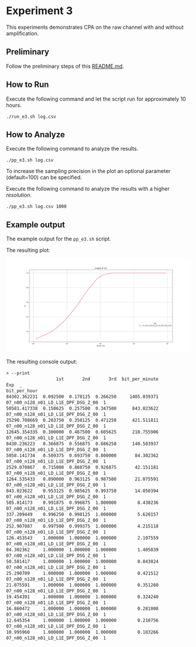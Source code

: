 # Experiment 3
This experiments demonstrates CPA on the raw channel with and without amplification.

## Preliminary
Follow the preliminary steps of this [README.md](../README.md).

## How to Run
Execute the following command and let the script run for approximately 10 hours.

```
./run_e3.sh log.csv
```

## How to Analyze

Execute the following command to analyze the results.
```
./pp_e3.sh log.csv
```

To increase the sampling precision in the plot an optional parameter (default=100) can be specified.

Execute the following command to analyze the results with a higher *resolution*.
```
./pp_e3.sh log.csv 1000
```

## Example output
The example output for the `pp_e3.sh` script.

The resulting plot:

![E3.png](reference/E3.png)

The resulting console output:
```
> --print 
                   1st       2nd       3rd  bit_per_minute                                  Exp  _
bit_per_hour                                                                                      
84302.362231  0.092500  0.178125  0.266250     1405.039371  07_n00_n128_n01_LD_L1E_DPF_DSG_Z_00  1
50581.417338  0.150625  0.257500  0.347500      843.023622  07_n00_n128_n01_LD_L1E_DPF_DSG_Z_00  1
25290.708669  0.203750  0.358125  0.471250      421.511811  07_n00_n128_n01_LD_L1E_DPF_DSG_Z_00  1
12645.354335  0.300000  0.467500  0.605625      210.755906  07_n00_n128_n01_LD_L1E_DPF_DSG_Z_00  1
8430.236223   0.366875  0.556875  0.686250      140.503937  07_n00_n128_n01_LD_L1E_DPF_DSG_Z_00  1
5058.141734   0.509375  0.693750  0.800000       84.302362  07_n00_n128_n01_LD_L1E_DPF_DSG_Z_00  1
2529.070867   0.715000  0.868750  0.926875       42.151181  07_n00_n128_n01_LD_L1E_DPF_DSG_Z_00  1
1264.535433   0.890000  0.963125  0.987500       21.075591  07_n00_n128_n01_LD_L1E_DPF_DSG_Z_00  1
843.023622    0.953125  0.985625  0.993750       14.050394  07_n00_n128_n01_LD_L1E_DPF_DSG_Z_00  1
505.814173    0.991875  0.996875  1.000000        8.430236  07_n00_n128_n01_LD_L1E_DPF_DSG_Z_00  1
337.209449    0.996250  0.998125  1.000000        5.620157  07_n00_n128_n01_LD_L1E_DPF_DSG_Z_00  1
252.907087    0.997500  0.999375  1.000000        4.215118  07_n00_n128_n01_LD_L1E_DPF_DSG_Z_00  1
126.453543    1.000000  1.000000  1.000000        2.107559  07_n00_n128_n01_LD_L1E_DPF_DSG_Z_00  1
84.302362     1.000000  1.000000  1.000000        1.405039  07_n00_n128_n01_LD_L1E_DPF_DSG_Z_00  1
50.581417     1.000000  1.000000  1.000000        0.843024  07_n00_n128_n01_LD_L1E_DPF_DSG_Z_00  1
25.290709     1.000000  1.000000  1.000000        0.421512  07_n00_n128_n01_LD_L1E_DPF_DSG_Z_00  1
21.075591     1.000000  1.000000  1.000000        0.351260  07_n00_n128_n01_LD_L1E_DPF_DSG_Z_00  1
19.454391     1.000000  1.000000  1.000000        0.324240  07_n00_n128_n01_LD_L1E_DPF_DSG_Z_00  1
16.860472     1.000000  1.000000  1.000000        0.281008  07_n00_n128_n01_LD_L1E_DPF_DSG_Z_00  1
12.645354     1.000000  1.000000  1.000000        0.210756  07_n00_n128_n01_LD_L1E_DPF_DSG_Z_00  1
10.995960     1.000000  1.000000  1.000000        0.183266  07_n00_n128_n01_LD_L1E_DPF_DSG_Z_00  1
```
